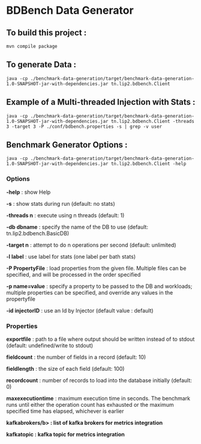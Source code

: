 # BDBench Data Generator

## To build this project :

`mvn compile package`

## To generate Data :

`java -cp ./benchmark-data-generation/target/benchmark-data-generation-1.0-SNAPSHOT-jar-with-dependencies.jar tn.lip2.bdbench.Client `

## Example of a Multi-threaded Injection with Stats :

`java -cp ./benchmark-data-generation/target/benchmark-data-generation-1.0-SNAPSHOT-jar-with-dependencies.jar tn.lip2.bdbench.Client -threads 3 -target 3 -P ./conf/bdbench.properties -s | grep -v user`

## Benchmark Generator Options :

`java -cp ./benchmark-data-generation/target/benchmark-data-generation-1.0-SNAPSHOT-jar-with-dependencies.jar tn.lip2.bdbench.Client -help`

### Options 

<b>-help</b>            : show Help

<b>-s</b>               : show stats during run (default: no stats)

<b>-threads n</b>       : execute using n threads (default: 1)

<b>-db dbname</b>       : specify the name of the DB to use (default: tn.lip2.bdbench.BasicDB)

<b>-target n</b>        : attempt to do n operations per second (default: unlimited)

<b>-l label</b>         : use label for stats (one label per bath stats)

<b>-P PropertyFile</b>  : load properties from the given file. Multiple files can be specified, and will be processed in the order specified

<b>-p name=value</b>    :  specify a property to be passed to the DB and workloads; multiple properties can be specified, and override any values in the propertyfile

<b>-id injectorID</b>   :  use an Id by Injector (default value : default)


### Properties

<b>exportfile</b>       : path to a file where output should be written instead of to stdout (default: undefined/write to stdout)

<b>fieldcount</b>       : the number of fields in a record (default: 10)

<b>fieldlength</b>      : the size of each field (default: 100)

<b>recordcount</b>      : number of records to load into the database initially (default: 0)

<b>maxexecutiontime</b> : maximum execution time in seconds. The benchmark runs until either the operation count has exhausted or the maximum specified time has elapsed, whichever is earlier

<b>kafkabrokers/b>      : list of kafka brokers for metrics integration

<b>kafkatopic</b>       : kafka topic for metrics integration


